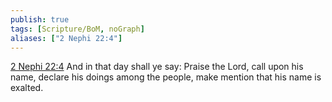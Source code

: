 ```yaml
---
publish: true
tags: [Scripture/BoM, noGraph]
aliases: ["2 Nephi 22:4"]
---
```

[2 Nephi 22:4](https://churchofjesuschrist.org/study/scriptures/bofm/2-ne/22?lang=eng&id=p4#p4) And in that day shall ye say: Praise the Lord, call upon his name, declare his doings among the people, make mention that his name is exalted.
